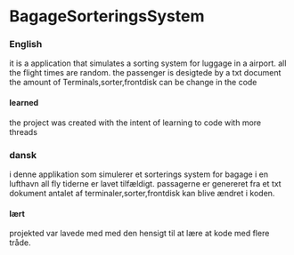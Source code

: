 # BagageSorteringsSystem


### English
  it is a application that simulates a sorting system for luggage in a airport.
  all the flight times are random.
  the passenger is desigtede by a txt document
  the amount of Terminals,sorter,frontdisk can be change in the code
  
 #### learned
  the project was created with the intent of learning to code with more threads

### dansk
  i denne applikation som simulerer et sorterings system for bagage i en lufthavn
  all fly tiderne er lavet tilfældigt.
  passagerne er genereret fra et txt dokument
  antalet af terminaler,sorter,frontdisk kan blive ændret i koden.
  
  #### lært
  projekted var lavede med med den hensigt til at lære at kode med flere tråde.
